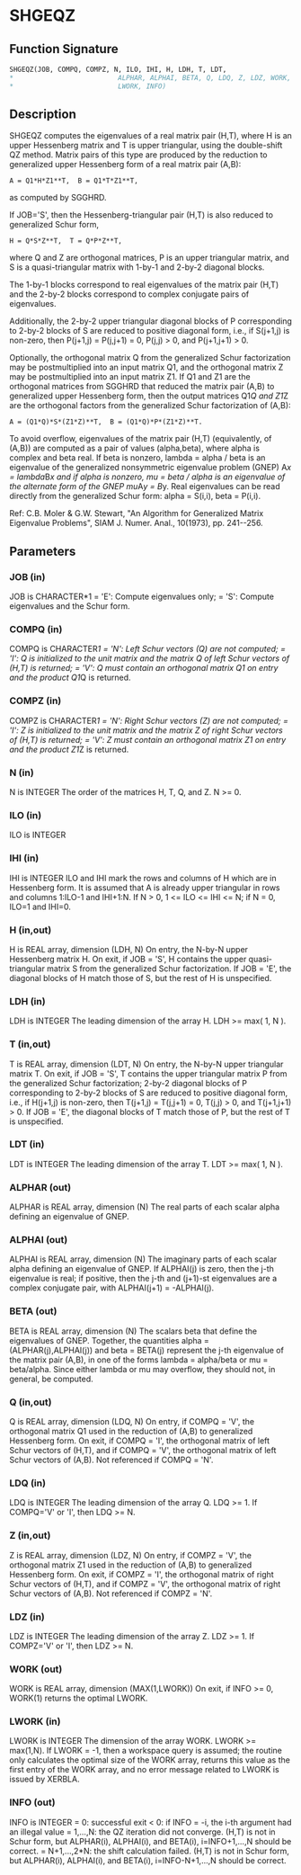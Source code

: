 # SHGEQZ

## Function Signature

```fortran
SHGEQZ(JOB, COMPQ, COMPZ, N, ILO, IHI, H, LDH, T, LDT,
*                          ALPHAR, ALPHAI, BETA, Q, LDQ, Z, LDZ, WORK,
*                          LWORK, INFO)
```

## Description


 SHGEQZ computes the eigenvalues of a real matrix pair (H,T),
 where H is an upper Hessenberg matrix and T is upper triangular,
 using the double-shift QZ method.
 Matrix pairs of this type are produced by the reduction to
 generalized upper Hessenberg form of a real matrix pair (A,B):

    A = Q1*H*Z1**T,  B = Q1*T*Z1**T,

 as computed by SGGHRD.

 If JOB='S', then the Hessenberg-triangular pair (H,T) is
 also reduced to generalized Schur form,

    H = Q*S*Z**T,  T = Q*P*Z**T,

 where Q and Z are orthogonal matrices, P is an upper triangular
 matrix, and S is a quasi-triangular matrix with 1-by-1 and 2-by-2
 diagonal blocks.

 The 1-by-1 blocks correspond to real eigenvalues of the matrix pair
 (H,T) and the 2-by-2 blocks correspond to complex conjugate pairs of
 eigenvalues.

 Additionally, the 2-by-2 upper triangular diagonal blocks of P
 corresponding to 2-by-2 blocks of S are reduced to positive diagonal
 form, i.e., if S(j+1,j) is non-zero, then P(j+1,j) = P(j,j+1) = 0,
 P(j,j) > 0, and P(j+1,j+1) > 0.

 Optionally, the orthogonal matrix Q from the generalized Schur
 factorization may be postmultiplied into an input matrix Q1, and the
 orthogonal matrix Z may be postmultiplied into an input matrix Z1.
 If Q1 and Z1 are the orthogonal matrices from SGGHRD that reduced
 the matrix pair (A,B) to generalized upper Hessenberg form, then the
 output matrices Q1*Q and Z1*Z are the orthogonal factors from the
 generalized Schur factorization of (A,B):

    A = (Q1*Q)*S*(Z1*Z)**T,  B = (Q1*Q)*P*(Z1*Z)**T.

 To avoid overflow, eigenvalues of the matrix pair (H,T) (equivalently,
 of (A,B)) are computed as a pair of values (alpha,beta), where alpha is
 complex and beta real.
 If beta is nonzero, lambda = alpha / beta is an eigenvalue of the
 generalized nonsymmetric eigenvalue problem (GNEP)
    A*x = lambda*B*x
 and if alpha is nonzero, mu = beta / alpha is an eigenvalue of the
 alternate form of the GNEP
    mu*A*y = B*y.
 Real eigenvalues can be read directly from the generalized Schur
 form:
   alpha = S(i,i), beta = P(i,i).

 Ref: C.B. Moler & G.W. Stewart, "An Algorithm for Generalized Matrix
      Eigenvalue Problems", SIAM J. Numer. Anal., 10(1973),
      pp. 241--256.

## Parameters

### JOB (in)

JOB is CHARACTER*1 = 'E': Compute eigenvalues only; = 'S': Compute eigenvalues and the Schur form.

### COMPQ (in)

COMPQ is CHARACTER*1 = 'N': Left Schur vectors (Q) are not computed; = 'I': Q is initialized to the unit matrix and the matrix Q of left Schur vectors of (H,T) is returned; = 'V': Q must contain an orthogonal matrix Q1 on entry and the product Q1*Q is returned.

### COMPZ (in)

COMPZ is CHARACTER*1 = 'N': Right Schur vectors (Z) are not computed; = 'I': Z is initialized to the unit matrix and the matrix Z of right Schur vectors of (H,T) is returned; = 'V': Z must contain an orthogonal matrix Z1 on entry and the product Z1*Z is returned.

### N (in)

N is INTEGER The order of the matrices H, T, Q, and Z. N >= 0.

### ILO (in)

ILO is INTEGER

### IHI (in)

IHI is INTEGER ILO and IHI mark the rows and columns of H which are in Hessenberg form. It is assumed that A is already upper triangular in rows and columns 1:ILO-1 and IHI+1:N. If N > 0, 1 <= ILO <= IHI <= N; if N = 0, ILO=1 and IHI=0.

### H (in,out)

H is REAL array, dimension (LDH, N) On entry, the N-by-N upper Hessenberg matrix H. On exit, if JOB = 'S', H contains the upper quasi-triangular matrix S from the generalized Schur factorization. If JOB = 'E', the diagonal blocks of H match those of S, but the rest of H is unspecified.

### LDH (in)

LDH is INTEGER The leading dimension of the array H. LDH >= max( 1, N ).

### T (in,out)

T is REAL array, dimension (LDT, N) On entry, the N-by-N upper triangular matrix T. On exit, if JOB = 'S', T contains the upper triangular matrix P from the generalized Schur factorization; 2-by-2 diagonal blocks of P corresponding to 2-by-2 blocks of S are reduced to positive diagonal form, i.e., if H(j+1,j) is non-zero, then T(j+1,j) = T(j,j+1) = 0, T(j,j) > 0, and T(j+1,j+1) > 0. If JOB = 'E', the diagonal blocks of T match those of P, but the rest of T is unspecified.

### LDT (in)

LDT is INTEGER The leading dimension of the array T. LDT >= max( 1, N ).

### ALPHAR (out)

ALPHAR is REAL array, dimension (N) The real parts of each scalar alpha defining an eigenvalue of GNEP.

### ALPHAI (out)

ALPHAI is REAL array, dimension (N) The imaginary parts of each scalar alpha defining an eigenvalue of GNEP. If ALPHAI(j) is zero, then the j-th eigenvalue is real; if positive, then the j-th and (j+1)-st eigenvalues are a complex conjugate pair, with ALPHAI(j+1) = -ALPHAI(j).

### BETA (out)

BETA is REAL array, dimension (N) The scalars beta that define the eigenvalues of GNEP. Together, the quantities alpha = (ALPHAR(j),ALPHAI(j)) and beta = BETA(j) represent the j-th eigenvalue of the matrix pair (A,B), in one of the forms lambda = alpha/beta or mu = beta/alpha. Since either lambda or mu may overflow, they should not, in general, be computed.

### Q (in,out)

Q is REAL array, dimension (LDQ, N) On entry, if COMPQ = 'V', the orthogonal matrix Q1 used in the reduction of (A,B) to generalized Hessenberg form. On exit, if COMPQ = 'I', the orthogonal matrix of left Schur vectors of (H,T), and if COMPQ = 'V', the orthogonal matrix of left Schur vectors of (A,B). Not referenced if COMPQ = 'N'.

### LDQ (in)

LDQ is INTEGER The leading dimension of the array Q. LDQ >= 1. If COMPQ='V' or 'I', then LDQ >= N.

### Z (in,out)

Z is REAL array, dimension (LDZ, N) On entry, if COMPZ = 'V', the orthogonal matrix Z1 used in the reduction of (A,B) to generalized Hessenberg form. On exit, if COMPZ = 'I', the orthogonal matrix of right Schur vectors of (H,T), and if COMPZ = 'V', the orthogonal matrix of right Schur vectors of (A,B). Not referenced if COMPZ = 'N'.

### LDZ (in)

LDZ is INTEGER The leading dimension of the array Z. LDZ >= 1. If COMPZ='V' or 'I', then LDZ >= N.

### WORK (out)

WORK is REAL array, dimension (MAX(1,LWORK)) On exit, if INFO >= 0, WORK(1) returns the optimal LWORK.

### LWORK (in)

LWORK is INTEGER The dimension of the array WORK. LWORK >= max(1,N). If LWORK = -1, then a workspace query is assumed; the routine only calculates the optimal size of the WORK array, returns this value as the first entry of the WORK array, and no error message related to LWORK is issued by XERBLA.

### INFO (out)

INFO is INTEGER = 0: successful exit < 0: if INFO = -i, the i-th argument had an illegal value = 1,...,N: the QZ iteration did not converge. (H,T) is not in Schur form, but ALPHAR(i), ALPHAI(i), and BETA(i), i=INFO+1,...,N should be correct. = N+1,...,2*N: the shift calculation failed. (H,T) is not in Schur form, but ALPHAR(i), ALPHAI(i), and BETA(i), i=INFO-N+1,...,N should be correct.

